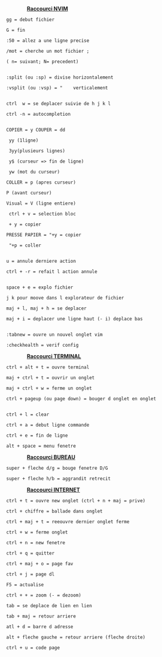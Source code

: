 &nbsp;&nbsp;&nbsp;&nbsp;&nbsp;&nbsp;&nbsp;&nbsp;&nbsp;&nbsp;&nbsp;&nbsp;&nbsp;&nbsp;<u><b>Raccourci NVIM </b></u>

	gg = debut fichier

	G = fin

	:50 = allez a une ligne precise 

	/mot = cherche un mot fichier ; 
	
	( n= suivant; N= precedent) 


	:split (ou :sp) = divise horizontalement 

	:vsplit (ou :vsp) = "    verticalement


	ctrl  w = se deplacer suivie de h j k l 

	ctrl -n = autocompletion 


	COPIER = y COUPER = dd 
	
	 yy (1ligne) 
	
	 3yy(plusieurs lignes) 
	
	 y$ (curseur => fin de ligne) 
	
	 yw (mot du curseur) 
	
	COLLER = p (apres curseur) 
	
  	P (avant curseur) 

	Visual = V (ligne entiere)
	
	 ctrl + v = selection bloc 
	
	 + y = copier

	PRESSE PAPIER = "+y = copier 
		
 	 "+p = coller 


	u = annule derniere action

	ctrl + -r = refait l action annule 


	space + e = explo fichier 

	j k pour moove dans l explorateur de fichier 

	maj + l, maj + h = se deplacer 

	maj + i = deplacer une ligne haut (- i) deplace bas 


	:tabnew = ouvre un nouvel onglet vim

	:checkhealth = verif config


&nbsp;&nbsp;&nbsp;&nbsp;&nbsp;&nbsp;&nbsp;&nbsp;&nbsp;&nbsp;&nbsp;&nbsp;&nbsp;&nbsp;<u><b>Raccourci TERMINAL</b></u>


	ctrl + alt + t = ouvre terminal

	maj + ctrl + t = ouvrir un onglet

	maj + ctrl + w = ferme un onglet 

	ctrl + pageup (ou page down) = bouger d onglet en onglet 


	ctrl + l = clear 

	ctrl + a = debut ligne commande 

	ctrl + e = fin de ligne 

	alt + space = menu fenetre 


&nbsp;&nbsp;&nbsp;&nbsp;&nbsp;&nbsp;&nbsp;&nbsp;&nbsp;&nbsp;&nbsp;&nbsp;&nbsp;&nbsp;<u><b>Raccourci BUREAU</b></u>


	super + fleche d/g = bouge fenetre D/G

	super + fleche h/b = aggrandit retrecit 


&nbsp;&nbsp;&nbsp;&nbsp;&nbsp;&nbsp;&nbsp;&nbsp;&nbsp;&nbsp;&nbsp;&nbsp;&nbsp;&nbsp;<u><b>Raccourci INTERNET</b></u>


	ctrl + t = ouvre new onglet (ctrl + n + maj = prive)

	ctrl + chiffre = ballade dans onglet 

	ctrl + maj + t = reeouvre dernier onglet ferme

	ctrl + w = ferme onglet

	ctrl + n = new fenetre 

	ctrl + q = quitter 

	ctrl + maj + o = page fav

	ctrl + j = page dl

	F5 = actualise 

	ctrl + + = zoom (- = dezoom) 

	tab = se deplace de lien en lien

	tab + maj = retour arriere 

	atl + d = barre d adresse 

	alt + fleche gauche = retour arriere (fleche droite) 

	ctrl + u = code page 

